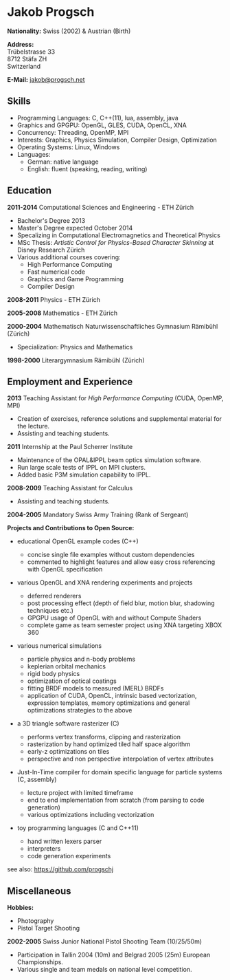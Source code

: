 Jakob Progsch
=============
**Nationality:** Swiss (2002) & Austrian (Birth)

**Address:**  
Trübelstrasse 33  
8712 Stäfa ZH  
Switzerland  

**E-Mail:** jakob@progsch.net

Skills
------

* Programming Languages: C, C++(11), lua, assembly, java
* Graphics and GPGPU: OpenGL, GLES, CUDA, OpenCL, XNA
* Concurrency: Threading, OpenMP, MPI
* Interests: Graphics, Physics Simulation, Compiler Design, Optimization
* Operating Systems: Linux, Windows
* Languages:
   - German: native language
   - English: fluent (speaking, reading, writing)

Education
---------

**2011-2014** Computational Sciences and Engineering - ETH Zürich
* Bachelor's Degree 2013
* Master's Degree expected October 2014
* Specalizing in Computational Electromagnetics and Theoretical Physics
* MSc Thesis: _Artistic Control for Physics-Based Character Skinning_ at Disney Research Zürich
* Various additional courses covering:
    - High Performance Computing
    - Fast numerical code
    - Graphics and Game Programming
    - Compiler Design

**2008-2011**
Physics - ETH Zürich

**2005-2008**
Mathematics - ETH Zürich

**2000-2004**
Mathematisch Naturwissenschaftliches Gymnasium Rämibühl (Zürich)

* Specialization: Physics and Mathematics

**1998-2000** Literargymnasium Rämibühl (Zürich)

Employment and Experience
-------------------------

**2013** Teaching Assistant for _High Performance Computing_ (CUDA, OpenMP, MPI)
* Creation of exercises, reference solutions and supplemental material for the lecture.
* Assisting and teaching students.

**2011** Internship at the Paul Scherrer Institute

* Maintenance of the OPAL&IPPL beam optics simulation software.
* Run large scale tests of IPPL on MPI clusters.
* Added basic P3M simulation capability to IPPL.

**2008-2009** Teaching Assistant for Calculus

* Assisting and teaching students.

**2004-2005** Mandatory Swiss Army Training (Rank of Sergeant)

**Projects and Contributions to Open Source:**

* educational OpenGL example codes (C++)
    - concise single file examples without custom dependencies
    - commented to highlight features and allow easy cross referencing with OpenGL specification

* various OpenGL and XNA rendering experiments and projects
    - deferred renderers
    - post processing effect (depth of field blur, motion blur, shadowing techniques etc.)
    - GPGPU usage of OpenGL with and without Compute Shaders
    - complete game as team semester project using XNA targeting XBOX 360

* various numerical simulations
    - particle physics and n-body problems
    - keplerian orbital mechanics
    - rigid body physics
    - optimization of optical coatings
    - fitting BRDF models to measured (MERL) BRDFs
    - application of CUDA, OpenCL, intrinsic based vectorization, expression templates,
    memory optimizations and general optimizations strategies to the above

* a 3D triangle software rasterizer (C)
    - performs vertex transforms, clipping and rasterization
    - rasterization by hand optimized tiled half space algorithm
    - early-z optimizations on tiles
    - perspective and non perspective interpolation of vertex attributes

* Just-In-Time compiler for domain specific language for particle systems (C, assembly)
    - lecture project with limited timeframe
    - end to end implementation from scratch (from parsing to code generation)
    - various optimizations including vectorization

* toy programming languages (C and C++11)
    - hand written lexers parser
    - interpreters
    - code generation experiments

see also: https://github.com/progschj

Miscellaneous
-------------

**Hobbies:**

* Photography
* Pistol Target Shooting

**2002-2005** Swiss Junior National Pistol Shooting Team (10/25/50m)

* Participation in Tallin 2004 (10m) and Belgrad 2005 (25m) European Championships.
* Various single and team medals on national level competition.
